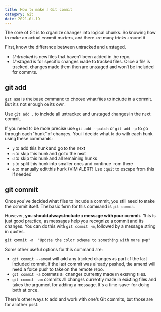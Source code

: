 ```yaml
---
title: How to make a Git commit
category: Git
date: 2021-01-19
---
```


The core of Git is to organize changes into logical chunks. So knowing how to make an actual commit matters, and there are many tricks around it.

First, know the difference between untracked and unstaged.

- *Untracked* is new files that haven’t been added in the repo.
- *Unstaged* is for specific changes made to tracked files. Once a file is tracked, changes made them then are unstaged and won’t be included for commits.
## git add

`git add` is the base command to choose what files to include in a commit. But it's not enough on its own.

Use `git add .` to include all untracked and unstaged changes in the next commit.

If you need to be more precise use `git add --patch` or `git add -p` to go through each "hunk" of changes. You'll decide what to do with each hunk using these commands:

- `y` to add this hunk and go to the next
- `n` to skip this hunk and go to the next
- `d` to skip this hunk and all remaining hunks
- `s` to split this hunk into smaller ones and continue from there
- `e` to manually edit this hunk (VIM ALERT! Use `:quit` to escape from this if needed)

## git commit

Once you've decided what files to include a commit, you still need to make the commit itself. The basic form for this command is `git commit`.

However, **you should always include a message with your commit.** This is just good practice, as messages help you recognize a commit and its changes. You can do this with `git commit -m`, followed by a message string in quotes.

```
git commit -m  "Update the color scheme to something with more pop"
```

Some other useful options for this command are:

- `git commit --amend` will add any tracked changes as part of the last included commit. If the last commit was already pushed, the amend will need a force push to take on the remote repo.
- `git commit -a` commits all changes currently made in existing files.
- `git commit -am` commits all changes currently made in existing files and takes the argument for adding a message. It's a time-saver for doing both at once.

There's other ways to add and work with one's Git commits, but those are for another post.
